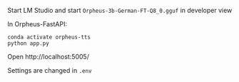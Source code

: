 Start LM Studio and start `Orpheus-3b-German-FT-Q8_0.gguf` in developer view 

In Orpheus-FastAPI:
```
conda activate orpheus-tts
python app.py
```
Open http://localhost:5005/

Settings are changed in `.env`